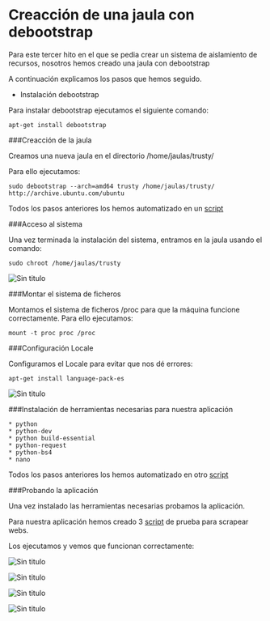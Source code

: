 # Creacción de una jaula con debootstrap

Para este tercer hito en el que se pedia crear un sistema de aislamiento de recursos, nosotros hemos creado una jaula con debootstrap

A continuación explicamos los pasos que hemos seguido.


* Instalación debootstrap

Para instalar debootstrap ejecutamos el siguiente comando:
~~~
apt-get install debootstrap
~~~


###Creacción de la jaula

Creamos una nueva jaula en el directorio /home/jaulas/trusty/

Para ello ejecutamos:
~~~
sudo debootstrap --arch=amd64 trusty /home/jaulas/trusty/ http://archive.ubuntu.com/ubuntu
~~~

Todos los pasos anteriores los hemos automatizado en un [script](https://github.com/leocm89/Proyecto/tree/master/scripts/debootrstrap.sh)

###Acceso al sistema

Una vez terminada la instalación del sistema, entramos en la jaula usando el comando:

~~~
sudo chroot /home/jaulas/trusty
~~~

![Sin titulo](https://github.com/leocm89/Proyecto/tree/master/imagenes/img1.png)

###Montar el sistema de ficheros

Montamos el sistema de ficheros /proc para que la máquina funcione correctamente. Para ello ejecutamos:
~~~
mount -t proc proc /proc
~~~

###Configuración Locale

Configuramos el Locale para evitar que nos dé errores:
~~~
apt-get install language-pack-es
~~~

![Sin titulo](https://github.com/leocm89/Proyecto/tree/master/imagenes/img2.png)

###Instalación de herramientas necesarias para nuestra aplicación
	
	* python
	* python-dev 
	* python build-essential
	* python-request
	* python-bs4
	* nano 

Todos los pasos anteriores los hemos automatizado en otro [script](https://github.com/leocm89/Proyecto/tree/master/scripts/herramientas.sh)

###Probando la aplicación

Una vez instalado las herramientas necesarias probamos la aplicación.

Para nuestra aplicación hemos creado 3 [script](https://github.com/javiergama8/Proyecto/wiki/Scripts-de-prueba-para-scrapeo-de-p%C3%A1ginas-deportivas) de prueba para scrapear webs.

Los ejecutamos y vemos que funcionan correctamente:

![Sin titulo](https://github.com/leocm89/Proyecto/tree/master/imagenes/img3.png)

![Sin titulo](https://github.com/leocm89/Proyecto/tree/master/imagenes/img4.png)

![Sin titulo](https://github.com/leocm89/Proyecto/tree/master/imagenes/img5.png)

![Sin titulo](https://github.com/leocm89/Proyecto/tree/master/imagenes/img6.png)


